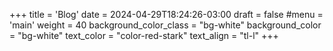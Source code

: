 +++
title = 'Blog'
date = 2024-04-29T18:24:26-03:00
draft = false
#menu = 'main'
weight = 40
background_color_class = "bg-white"
background_color = "bg-white"
text_color = "color-red-stark"
text_align = "tl-l"
+++
